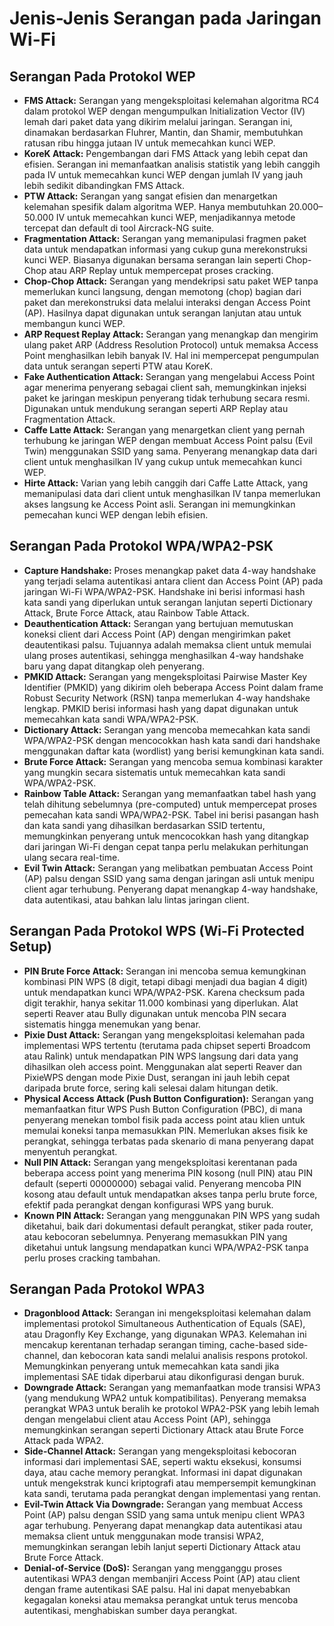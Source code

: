 # Jenis-Jenis Serangan pada Jaringan Wi-Fi

## Serangan Pada Protokol WEP

- **FMS Attack:** Serangan yang mengeksploitasi kelemahan algoritma RC4 dalam protokol WEP dengan mengumpulkan Initialization Vector (IV) lemah dari paket data yang dikirim melalui jaringan. Serangan ini, dinamakan berdasarkan Fluhrer, Mantin, dan Shamir, membutuhkan ratusan ribu hingga jutaan IV untuk memecahkan kunci WEP.
- **KoreK Attack:** Pengembangan dari FMS Attack yang lebih cepat dan efisien. Serangan ini memanfaatkan analisis statistik yang lebih canggih pada IV untuk memecahkan kunci WEP dengan jumlah IV yang jauh lebih sedikit dibandingkan FMS Attack.
- **PTW Attack:** Serangan yang sangat efisien dan menargetkan kelemahan spesifik dalam algoritma WEP. Hanya membutuhkan 20.000–50.000 IV untuk memecahkan kunci WEP, menjadikannya metode tercepat dan default di tool Aircrack-NG suite.
- **Fragmentation Attack:** Serangan yang memanipulasi fragmen paket data untuk mendapatkan informasi yang cukup guna merekonstruksi kunci WEP. Biasanya digunakan bersama serangan lain seperti Chop-Chop atau ARP Replay untuk mempercepat proses cracking.
- **Chop-Chop Attack:** Serangan yang mendekripsi satu paket WEP tanpa memerlukan kunci langsung, dengan memotong (chop) bagian dari paket dan merekonstruksi data melalui interaksi dengan Access Point (AP). Hasilnya dapat digunakan untuk serangan lanjutan atau untuk membangun kunci WEP.
- **ARP Request Replay Attack:** Serangan yang menangkap dan mengirim ulang paket ARP (Address Resolution Protocol) untuk memaksa Access Point menghasilkan lebih banyak IV. Hal ini mempercepat pengumpulan data untuk serangan seperti PTW atau KoreK.
- **Fake Authentication Attack:** Serangan yang mengelabui Access Point agar menerima penyerang sebagai client sah, memungkinkan injeksi paket ke jaringan meskipun penyerang tidak terhubung secara resmi. Digunakan untuk mendukung serangan seperti ARP Replay atau Fragmentation Attack.
- **Caffe Latte Attack:** Serangan yang menargetkan client yang pernah terhubung ke jaringan WEP dengan membuat Access Point palsu (Evil Twin) menggunakan SSID yang sama. Penyerang menangkap data dari client untuk menghasilkan IV yang cukup untuk memecahkan kunci WEP.
- **Hirte Attack:** Varian yang lebih canggih dari Caffe Latte Attack, yang memanipulasi data dari client untuk menghasilkan IV tanpa memerlukan akses langsung ke Access Point asli. Serangan ini memungkinkan pemecahan kunci WEP dengan lebih efisien.

## Serangan Pada Protokol WPA/WPA2-PSK

- **Capture Handshake:** Proses menangkap paket data 4-way handshake yang terjadi selama autentikasi antara client dan Access Point (AP) pada jaringan Wi-Fi WPA/WPA2-PSK. Handshake ini berisi informasi hash kata sandi yang diperlukan untuk serangan lanjutan seperti Dictionary Attack, Brute Force Attack, atau Rainbow Table Attack.
- **Deauthentication Attack:** Serangan yang bertujuan memutuskan koneksi client dari Access Point (AP) dengan mengirimkan paket deautentikasi palsu. Tujuannya adalah memaksa client untuk memulai ulang proses autentikasi, sehingga menghasilkan 4-way handshake baru yang dapat ditangkap oleh penyerang.
- **PMKID Attack:** Serangan yang mengeksploitasi Pairwise Master Key Identifier (PMKID) yang dikirim oleh beberapa Access Point dalam frame Robust Security Network (RSN) tanpa memerlukan 4-way handshake lengkap. PMKID berisi informasi hash yang dapat digunakan untuk memecahkan kata sandi WPA/WPA2-PSK.
- **Dictionary Attack:** Serangan yang mencoba memecahkan kata sandi WPA/WPA2-PSK dengan mencocokkan hash kata sandi dari handshake menggunakan daftar kata (wordlist) yang berisi kemungkinan kata sandi.
- **Brute Force Attack:** Serangan yang mencoba semua kombinasi karakter yang mungkin secara sistematis untuk memecahkan kata sandi WPA/WPA2-PSK.
- **Rainbow Table Attack:** Serangan yang memanfaatkan tabel hash yang telah dihitung sebelumnya (pre-computed) untuk mempercepat proses pemecahan kata sandi WPA/WPA2-PSK. Tabel ini berisi pasangan hash dan kata sandi yang dihasilkan berdasarkan SSID tertentu, memungkinkan penyerang untuk mencocokkan hash yang ditangkap dari jaringan Wi-Fi dengan cepat tanpa perlu melakukan perhitungan ulang secara real-time.
- **Evil Twin Attack:** Serangan yang melibatkan pembuatan Access Point (AP) palsu dengan SSID yang sama dengan jaringan asli untuk menipu client agar terhubung. Penyerang dapat menangkap 4-way handshake, data autentikasi, atau bahkan lalu lintas jaringan client.

## Serangan Pada Protokol WPS (Wi-Fi Protected Setup)

- **PIN Brute Force Attack:** Serangan ini mencoba semua kemungkinan kombinasi PIN WPS (8 digit, tetapi dibagi menjadi dua bagian 4 digit) untuk mendapatkan kunci WPA/WPA2-PSK. Karena checksum pada digit terakhir, hanya sekitar 11.000 kombinasi yang diperlukan. Alat seperti Reaver atau Bully digunakan untuk mencoba PIN secara sistematis hingga menemukan yang benar.
- **Pixie Dust Attack:** Serangan yang mengeksploitasi kelemahan pada implementasi WPS tertentu (terutama pada chipset seperti Broadcom atau Ralink) untuk mendapatkan PIN WPS langsung dari data yang dihasilkan oleh access point. Menggunakan alat seperti Reaver dan PixieWPS dengan mode Pixie Dust, serangan ini jauh lebih cepat daripada brute force, sering kali selesai dalam hitungan detik.
- **Physical Access Attack (Push Button Configuration):** Serangan yang memanfaatkan fitur WPS Push Button Configuration (PBC), di mana penyerang menekan tombol fisik pada access point atau klien untuk memulai koneksi tanpa memasukkan PIN. Memerlukan akses fisik ke perangkat, sehingga terbatas pada skenario di mana penyerang dapat menyentuh perangkat.
- **Null PIN Attack:** Serangan yang mengeksploitasi kerentanan pada beberapa access point yang menerima PIN kosong (null PIN) atau PIN default (seperti 00000000) sebagai valid. Penyerang mencoba PIN kosong atau default untuk mendapatkan akses tanpa perlu brute force, efektif pada perangkat dengan konfigurasi WPS yang buruk.
- **Known PIN Attack:** Serangan yang menggunakan PIN WPS yang sudah diketahui, baik dari dokumentasi default perangkat, stiker pada router, atau kebocoran sebelumnya. Penyerang memasukkan PIN yang diketahui untuk langsung mendapatkan kunci WPA/WPA2-PSK tanpa perlu proses cracking tambahan.

## Serangan Pada Protokol WPA3

- **Dragonblood Attack:** Serangan ini mengeksploitasi kelemahan dalam implementasi protokol Simultaneous Authentication of Equals (SAE), atau Dragonfly Key Exchange, yang digunakan WPA3. Kelemahan ini mencakup kerentanan terhadap serangan timing, cache-based side-channel, dan kebocoran kata sandi melalui analisis respons protokol. Memungkinkan penyerang untuk memecahkan kata sandi jika implementasi SAE tidak diperbarui atau dikonfigurasi dengan buruk.
- **Downgrade Attack:** Serangan yang memanfaatkan mode transisi WPA3 (yang mendukung WPA2 untuk kompatibilitas). Penyerang memaksa perangkat WPA3 untuk beralih ke protokol WPA2-PSK yang lebih lemah dengan mengelabui client atau Access Point (AP), sehingga memungkinkan serangan seperti Dictionary Attack atau Brute Force Attack pada WPA2.
- **Side-Channel Attack:** Serangan yang mengeksploitasi kebocoran informasi dari implementasi SAE, seperti waktu eksekusi, konsumsi daya, atau cache memory perangkat. Informasi ini dapat digunakan untuk mengekstrak kunci kriptografi atau mempersempit kemungkinan kata sandi, terutama pada perangkat dengan implementasi yang rentan.
- **Evil-Twin Attack Via Downgrade:** Serangan yang membuat Access Point (AP) palsu dengan SSID yang sama untuk menipu client WPA3 agar terhubung. Penyerang dapat menangkap data autentikasi atau memaksa client untuk menggunakan mode transisi WPA2, memungkinkan serangan lebih lanjut seperti Dictionary Attack atau Brute Force Attack.
- **Denial-of-Service (DoS):** Serangan yang mengganggu proses autentikasi WPA3 dengan membanjiri Access Point (AP) atau client dengan frame autentikasi SAE palsu. Hal ini dapat menyebabkan kegagalan koneksi atau memaksa perangkat untuk terus mencoba autentikasi, menghabiskan sumber daya perangkat.
